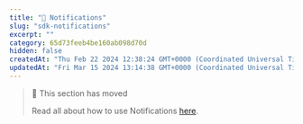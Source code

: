 ```yaml
---
title: "📮 Notifications"
slug: "sdk-notifications"
excerpt: ""
category: 65d73feeb4be160ab098d70d
hidden: false
createdAt: "Thu Feb 22 2024 12:38:24 GMT+0000 (Coordinated Universal Time)"
updatedAt: "Fri Mar 15 2024 13:14:38 GMT+0000 (Coordinated Universal Time)"
---
```

> 📘 This section has moved
> 
> Read all about how to use Notifications [here](/docs/notifications).
